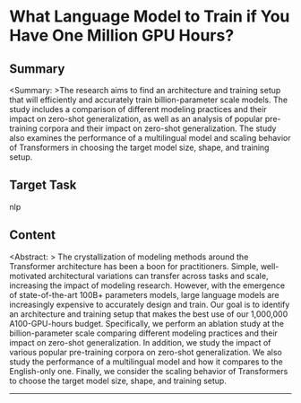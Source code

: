 # What Language Model to Train if You Have One Million GPU Hours?

## Summary

<Summary: >The research aims to find an architecture and training setup that will efficiently and accurately train billion-parameter scale models. The study includes a comparison of different modeling practices and their impact on zero-shot generalization, as well as an analysis of popular pre-training corpora and their impact on zero-shot generalization. The study also examines the performance of a multilingual model and scaling behavior of Transformers in choosing the target model size, shape, and training setup.


## Target Task

nlp

## Content

<Abstract: > The crystallization of modeling methods around the Transformer architecture has been a boon for practitioners. Simple, well-motivated architectural variations can transfer across tasks and scale, increasing the impact of modeling research. However, with the emergence of state-of-the-art 100B+ parameters models, large language models are increasingly expensive to accurately design and train. Our goal is to identify an architecture and training setup that makes the best use of our 1,000,000 A100-GPU-hours budget. Specifically, we perform an ablation study at the billion-parameter scale comparing different modeling practices and their impact on zero-shot generalization. In addition, we study the impact of various popular pre-training corpora on zero-shot generalization. We also study the performance of a multilingual model and how it compares to the English-only one. Finally, we consider the scaling behavior of Transformers to choose the target model size, shape, and training setup.



---


